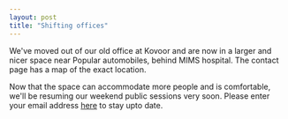 ```yaml
---
layout: post
title: "Shifting offices"
---
```


We've moved out of our old office at Kovoor and are now in a larger and nicer space near Popular automobiles, behind MIMS hospital. The contact page has a map of the exact location.

Now that the space can accommodate more people and is comfortable, we'll be resuming our weekend public sessions very soon. Please enter your email address [here](/resources.html) to stay upto date.

